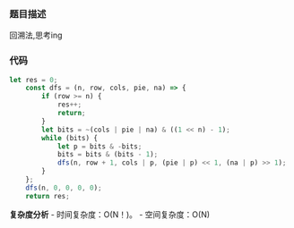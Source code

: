 ### 题目描述


回溯法,思考ing

### 代码

```js
let res = 0;
    const dfs = (n, row, cols, pie, na) => {
        if (row >= n) {
            res++;
            return;
        }
        let bits = ~(cols | pie | na) & ((1 << n) - 1);
        while (bits) {
            let p = bits & -bits;
            bits = bits & (bits - 1);
            dfs(n, row + 1, cols | p, (pie | p) << 1, (na | p) >> 1);
        }
    };
    dfs(n, 0, 0, 0, 0);
    return res;
```
 
**复杂度分析** - 时间复杂度：O(N！)。 - 空间复杂度：O(N)

